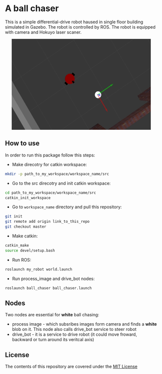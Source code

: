 # A ball chaser

This is a simple differential-drive robot haused in single floor building simulated in Gazebo.
The robot is controlled by ROS. The robot is equipped with camera and Hokuyo laser scaner. 

<p align="center">
  <img width="460" height="300" src="images/ball_chaser.gif">
</p>


## How to use

In order to run this package follow this steps:
* Make direcotry for catkin workspace:
```sh
mkdir -p path_to_my_workspace/workspace_name/src
```
* Go to the src direcotry and init catkin workspace:
```sh
cd path_to_my_workspace/workspace_name/src
catkin_init_workspace
```
* Go to `workspace_name` directory and pull this repository:
```sh
git init
git remote add origin link_to_this_repo
git checkout master
```
* Make catkin:
```sh
catkin_make
source devel/setup.bash
```
* Run ROS:
```sh
roslaunch my_robot world.launch
```
* Run process_image and drive_bot nodes:
```sh
roslaunch ball_chaser ball_chaser.launch
```

## Nodes
Two nodes are essential for **white** ball chasing:
* process image - which subsribes images form camera and finds a **white** blob on it. This node also calls drive_bot service to steer robot
* drive_bot - it is a service to drive robot (it could move froward, backward or turn around its veritcal axis)

## License
The contents of this repository are covered under the [MIT License](./LICENSE.txt)


